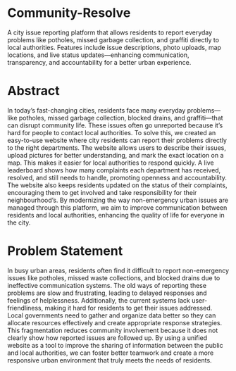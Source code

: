 # Community-Resolve
A city issue reporting platform that allows residents to report everyday problems like potholes, missed garbage collection, and graffiti directly to local authorities. Features include issue descriptions, photo uploads, map locations, and live status updates—enhancing communication, transparency, and accountability for a better urban experience.
# Abstract
In today’s fast-changing cities, residents face many everyday problems—like potholes, missed garbage collection, blocked drains, and graffiti—that can disrupt community life. These issues often go unreported because it’s hard for people to contact local authorities. To solve this, we created an easy-to-use website where city residents can report their problems directly to the right departments. The website allows users to describe their issues, upload pictures for better understanding, and mark the exact location on a map. This makes it easier for local authorities to respond quickly. A live leaderboard shows how many complaints each department has received, resolved, and still needs to handle, promoting openness and accountability. The website also keeps residents updated on the status of their complaints, encouraging them to get involved and take responsibility for their neighbourhood’s. By modernizing the way non-emergency urban issues are managed through this platform, we aim to improve communication between residents and local authorities, enhancing the quality of life for everyone in the city.
# Problem Statement
In busy urban areas, residents often find it difficult to report non-emergency issues like potholes, missed waste collections, and blocked drains due to ineffective communication systems. The old ways of reporting these problems are slow and frustrating, leading to delayed responses and feelings of helplessness. Additionally, the current systems lack user-friendliness, making it hard for residents to get their issues addressed.
Local governments need to gather and organize data better so they can allocate resources effectively and create appropriate response strategies. This fragmentation reduces community involvement because it does not clearly show how reported issues are followed up. By using a unified website as a tool to improve the sharing of information between the public and local authorities, we can foster better teamwork and create a more responsive urban environment that truly meets the needs of residents.
